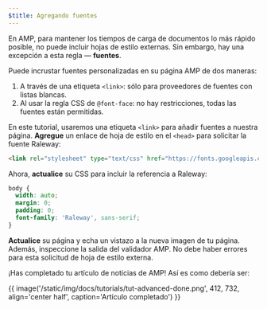 ```yaml
---
$title: Agregando fuentes
---
```


En AMP, para mantener los tiempos de carga de documentos lo más rápido posible, no puede incluir hojas de estilo externas. Sin embargo, hay una excepción a esta regla &mdash; **fuentes**.

Puede incrustar fuentes personalizadas en su página AMP de dos maneras:

1. A través de una etiqueta `<link>`: sólo para proveedores de fuentes con listas blancas.
2. Al usar la regla CSS de `@font-face`: no hay restricciones, todas las fuentes están permitidas.

En este tutorial, usaremos una etiqueta `<link>` para añadir fuentes a nuestra página. **Agregue** un enlace de hoja de estilo en el `<head>` para solicitar la fuente Raleway:

```html
<link rel="stylesheet" type="text/css" href="https://fonts.googleapis.com/css?family=Raleway">
```

Ahora, **actualice** su CSS para incluir la referencia a Raleway:

```css
body {
  width: auto;
  margin: 0;
  padding: 0;
  font-family: 'Raleway', sans-serif;
}
```

**Actualice** su página y echa un vistazo a la nueva imagen de tu página. Además, inspeccione la salida del validador AMP. No debe haber errores para esta solicitud de hoja de estilo externa.

¡Has completado tu artículo de noticias de AMP! Así es como debería ser:

{{ image('/static/img/docs/tutorials/tut-advanced-done.png', 412, 732, align='center half', caption='Artículo completado') }}
